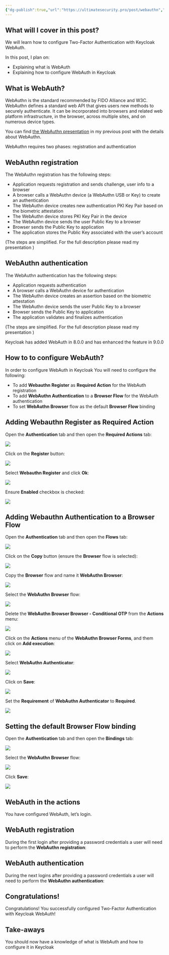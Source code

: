 ```yaml
---
{"dg-publish":true,"url":"https://ultimatesecurity.pro/post/webauthn","permalink":"/sys-admin/sc-keycloak/two-factor-authentication-with-keycloak-web-auth/","dgPassFrontmatter":true}
---
```


## What will I cover in this post?

We will learn how to configure Two-Factor Authentication with Keycloak WebAuth.

In this post, I plan on:

-   Explaining what is WebAuth
-   Explaining how to configure WebAuth in Keycloak

## What is WebAuth?

WebAuthn is the standard recommended by FIDO Alliance and W3C. WebAuthn defines a standard web API that gives users new methods to securely authenticate. It can be incorporated into browsers and related web platform infrastructure, in the browser, across multiple sites, and on numerous device types.

You can find [the WebAuthn presentation](https://ultimatesecurity.pro/post/webauthn-presentation/) in my previous post with the details about WebAuthn.

WebAuthn requires two phases: registration and authentication

## WebAuthn registration

The WebAuthn registration has the following steps:

-   Application requests registration and sends challenge, user info to a browser
-   A browser calls a WebAuthn device (a WebAuthn USB or Key) to create an authentication
-   The WebAuthn device creates new authentication PKI Key Pair based on the biometric attestation
-   The WebAuthn device stores PKI Key Pair in the device
-   The WebAuthn device sends the user Public Key to a browser
-   Browser sends the Public Key to application
-   The application stores the Public Key associated with the user’s account

(The steps are simplified. For the full description please read my presentation )

## WebAuthn authentication

The WebAuthn authentication has the following steps:

-   Application requests authentication
-   A browser calls a WebAuthn device for authentication
-   The WebAuthn device creates an assertion based on the biometric attestation
-   The WebAuthn device sends the user Public Key to a browser
-   Browser sends the Public Key to application
-   The application validates and finalizes authentication

(The steps are simplified. For the full description please read my presentation )

Keycloak has added WebAuth in 8.0.0 and has enhanced the feature in 9.0.0

## How to to configure WebAuth?

In order to configure WebAuth in Keycloak You will need to configure the following:

-   To add **Webauthn Register** as **Required Action** for the WebAuth registration
-   To add **WebAuthn Authentication** to a **Browser Flow** for the WebAuth authentication
-   To set **WebAuthn Browser** flow as the default **Browser Flow** binding

## Adding Webauthn Register as Required Action

Open the **Authentication** tab and then open the **Required Actions** tab:

![](https://ultimatesecurity.pro/img/webauthn/register1.jpg)

Click on the **Register** button:

![](https://ultimatesecurity.pro/img/webauthn/register2.jpg)

Select **Webauthn Register** and click **Ok**:

![](https://ultimatesecurity.pro/img/webauthn/register3.jpg)

Ensure **Enabled** checkbox is checked:

![](https://ultimatesecurity.pro/img/webauthn/register4.jpg)

## Adding Webauthn Authentication to a Browser Flow

Open the **Authentication** tab and then open the **Flows** tab:

![](https://ultimatesecurity.pro/img/webauthn/flows1.jpg)

Click on the **Copy** button (ensure the **Browser** flow is selected):

![](https://ultimatesecurity.pro/img/webauthn/flows2.jpg)

Copy the **Browser** flow and name it **WebAuthn Browser**:

![](https://ultimatesecurity.pro/img/webauthn/flows3.jpg)

Select the **WebAuthn Browser** flow:

![](https://ultimatesecurity.pro/img/webauthn/flows4.jpg)

Delete the **WebAuthn Browser Browser - Conditional OTP** from the **Actions** menu:

![](https://ultimatesecurity.pro/img/webauthn/flows5.jpg)

Click on the **Actions** menu of the **WebAuthn Browser Forms**, and them click on **Add execution**:

![](https://ultimatesecurity.pro/img/webauthn/flows6.jpg)

Select **WebAuthn Authenticator**:

![](https://ultimatesecurity.pro/img/webauthn/flows7.jpg)

Click on **Save**:

![](https://ultimatesecurity.pro/img/webauthn/flows8.jpg)

Set the **Requirement** of **WebAuthn Authenticator** to **Required**.

![](https://ultimatesecurity.pro/img/webauthn/flows9.jpg)

## Setting the default Browser Flow binding

Open the **Authentication** tab and then open the **Bindings** tab:

![](https://ultimatesecurity.pro/img/webauthn/bindings1.jpg)

Select the **WebAuthn Browser** flow:

![](https://ultimatesecurity.pro/img/webauthn/bindings2.jpg)

Click **Save**:

![](https://ultimatesecurity.pro/img/webauthn/bindings3.jpg)

## WebAuth in the actions

You have configured WebAuth, let’s login.

## WebAuth registration

During the first login after providing a password credentials a user will need to perform the **WebAuthn registration**:

## WebAuth authentication

During the next logins after providing a password credentials a user will need to perform the **WebAuthn authentication**:

## Congratulations!

Congratulations! You successfully configured Two-Factor Authentication with Keycloak WebAuth!

## Take-aways

You should now have a knowledge of what is WebAuth and how to configure it in Keycloak